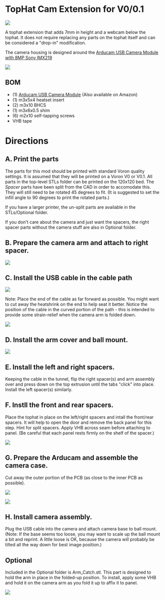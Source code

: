 # TopHat Cam Extension for V0/0.1

![](Images/THCE_Overview.jpg)

 A tophat extension that adds 7mm in height and a webcam below the tophat.
 It does not require replacing any parts on the tophat itself and can be considered a "drop-in" modification.
 
 The camera housing is designed around the [Arducam USB Camera Module with 8MP Sony IMX219](https://www.uctronics.com/download/Amazon/B0196.pdf)
 
 ![](Images/Tophat_Cam_Extension.jpg)
 
## BOM
 - (1) [Arducam USB Camera Module](https://www.arducam.com/product/b0196arducam-8mp-1080p-usb-camera-module-1-4-cmos-imx219-mini-uvc-usb2-0-webcam-board-with-1-64ft-0-5m-usb-cable-for-windows-linux-android-and-mac-os/) (Also available on Amazon)
 - (1) m3x5x4 heatset insert
 - (2) m3x10 BHCS
 - (1) m3x6x0.5 shim
 - (6) m2x10 self-tapping screws
 - VHB tape

# Directions
 
## A. Print the parts
 The parts for this mod should be printed with standard Voron quality settings.  It is assumed that they will be printed
 on a Voron V0 or V0.1.  All parts in the top-level STLs folder can be printed on the 120x120 bed.  The _Spacer_ parts have been split from the CAD
 in order to accomodate this. They will still need to be rotated 45 degrees to fit.  (It is suggested to set the infill angle to 90 degrees to print the rotated parts.)
 
 If you have a larger printer, the un-split parts are available in the STLs/Optional folder.
 
 If you don't care about the camera and just want the spacers, the right spacer parts without the camera stuff are also in Optional folder.
 
## B.  Prepare the camera arm and attach to right spacer.
 
 ![](Images/Arm_Assembly.jpg)
 
## C.  Install the USB cable in the cable path
 
 ![](Images/USB_Cable_Path.jpg)
 
 Note: Place the end of the cable as far forward as possible.  You might want to cut away the heatshrink on the end to help seat  it better.
 Notice the position of the cable in the curved portion of the path - this is intended to provide some strain-relief when the camera
 arm is folded down.
 
 ![](Images/Insert_USBcable.jpg)

## D.  Install the arm cover and ball mount.
 
 ![](Images/Arm_Cover_Assembly.jpg)

## E.  Install the left and right spacers.
 Keeping the cable in the tunnel, flip the right spacer(s) and arm assembly over and press down on the top extrusion until
 the tabs "click" into place.  Install the left spacer(s) similarly.
 
## F.  Instll the front and rear spacers.
 Place the tophat in place on the left/right spacers and intall the front/rear spacers.  It will help to open the door and remove the back panel for this step.
 Hint for split spacers. Apply VHB across seam before attaching to panel. (Be careful that each panel rests firmly on the shelf of the spacer.)
 
 ![](Images/VHB_FrontRear_Spacers.jpg)
 
## G.  Prepare the Arducam and assemble the camera case.
 Cut away the outer portion of the PCB (as close to the inner PCB as possible).
 
 ![](Images/Prepare_Arducam.jpg)
 
 ![](Images/Camera_Assembly.jpg)
 
## H.  Install camera assembly.
 Plug the USB cable into the camera and attach camera base to ball mount. (Note: If the base seems too loose, you may want to scale up the ball mount a bit and reprint.
 A little loose is OK, because the camera will probably be tilted all the way down for best image position.)
 
## Optional
 Included in the Optional folder is Arm_Catch.stl.  This part is designed to hold the arm in place in the folded-up position.
 To install, apply some VHB and hold it on the camera arm as you fold it up to affix it to panel.
 
 ![](Images/ArmCatch.jpg)
 
 
